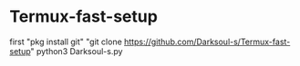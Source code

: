 # Termux-fast-setup
first "pkg install git"
"git clone https://github.com/Darksoul-s/Termux-fast-setup"
python3 Darksoul-s.py
